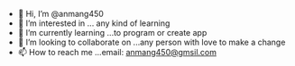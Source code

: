 - 👋 Hi, I’m @anmang450
- 👀 I’m interested in ... any kind of learning
- 🌱 I’m currently learning ...to program or create app
- 💞️ I’m looking to collaborate on ...any person with love to make a change
- 📫 How to reach me ...email: anmang450@gmsil.com

<!---
anmang450/anmang450 is a ✨ special ✨ repository because its `README.md` (this file) appears on your GitHub profile.
You can click the Preview link to take a look at your changes.
--->
